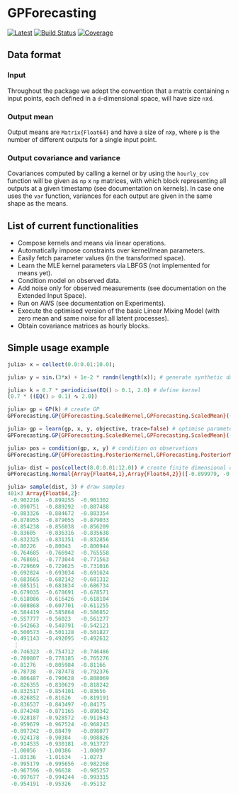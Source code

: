 # GPForecasting

[![Latest](https://img.shields.io/badge/docs-latest-blue.svg)](https://research.pages.invenia.ca/GPForecasting.jl/)
[![Build Status](https://gitlab.invenia.ca/research/GPForecasting.jl/badges/master/build.svg)](https://gitlab.invenia.ca/research/GPForecasting.jl/commits/master)
[![Coverage](https://gitlab.invenia.ca/research/GPForecasting.jl/badges/master/coverage.svg)](https://gitlab.invenia.ca/research/GPForecasting.jl/commits/master)

## Data format

### Input
Throughout the package we adopt the convention that a matrix containing `n` input points,
each defined in a `d`-dimensional space, will have size `n`x`d`.

### Output mean
Output means are `Matrix{Float64}` and have a size of `n`x`p`, where `p` is the number of different outputs for a single input point.

### Output covariance and variance
Covariances computed by calling a kernel or by using the `hourly_cov` function will be given
as `np` x `np` matrices, with which block representing all outputs at a given timestamp (see documentation on kernels). In case one uses the `var` function, variances for each output are given in the same shape as the means.

## List of current functionalities

- Compose kernels and means via linear operations.
- Automatically impose constraints over kernel/mean parameters.
- Easily fetch parameter values (in the transformed space).
- Learn the MLE kernel parameters via LBFGS (not implemented for means yet).
- Condition model on observed data.
- Add noise only for observed measurements (see documentation on the Extended Input Space).
- Run on AWS (see documentation on Experiments).
- Execute the optimised version of the basic Linear Mixing Model (with zero mean and same noise for all latent processes).
- Obtain covariance matrices as hourly blocks.

## Simple usage example

```julia
julia> x = collect(0.0:0.01:10.0);

julia> y = sin.(3*x) + 1e-2 * randn(length(x)); # generate synthetic data

julia> k = 0.7 * periodicise(EQ() ▷ 0.1, 2.0) # define kernel
(0.7 * ((EQ() ▷ 0.1) ∿ 2.0))

julia> gp = GP(k) # create GP
GPForecasting.GP{GPForecasting.ScaledKernel,GPForecasting.ScaledMean}((0.0 * 𝟏), (0.7 * ((EQ() ▷ 0.1) ∿ 2.0)))

julia> gp = learn(gp, x, y, objective, trace=false) # optimise parameters
GPForecasting.GP{GPForecasting.ScaledKernel,GPForecasting.ScaledMean}((0.0 * 𝟏), (0.27164985770150735 * ((EQ() ▷ 0.007373677766344863) ∿ 2.0952737850483216)))

julia> pos = condition(gp, x, y) # condition on observations
GPForecasting.GP{GPForecasting.PosteriorKernel,GPForecasting.PosteriorMean}(Posterior((0.27164985770150735 * ((EQ() ▷ 0.007373677766344863) ∿ 2.0952737850483216)), (0.0 * 𝟏)), Posterior((0.27164985770150735 * ((EQ() ▷ 0.007373677766344863) ∿ 2.0952737850483216))))

julia> dist = pos(collect(8.0:0.01:12.0)) # create finite dimensional distribution
GPForecasting.Normal{Array{Float64,1},Array{Float64,2}}([-0.899979, -0.889383, -0.885242, -0.87753, -0.85595, -0.836465, -0.830907, -0.801059, -0.765807, -0.77168  …  -0.961903, -0.899274, -0.911762, -0.918314, -1.00757, -1.02078, -0.983716, -0.981298, -0.998576, -0.957711], [9.99841e-7 -2.86436e-11 … -8.82267e-24 4.81593e-23; -2.86436e-11 9.99841e-7 … -1.08977e-24 5.94859e-24; … ; -8.82267e-24 -1.08977e-24 … 6.86451e-5 -2.45324e-5; 4.81593e-23 5.94859e-24 … -2.45324e-5 6.86451e-5])

julia> sample(dist, 3) # draw samples
401×3 Array{Float64,2}:
 -0.902216  -0.899255  -0.901302
 -0.890751  -0.889292  -0.887488
 -0.883326  -0.884672  -0.883354
 -0.878955  -0.879055  -0.879033
 -0.854238  -0.856038  -0.856209
 -0.83605   -0.836316  -0.835638
 -0.832325  -0.831351  -0.832856
 -0.80226   -0.80043   -0.800944
 -0.764685  -0.766942  -0.765558
 -0.768691  -0.773044  -0.771563
 -0.729669  -0.729625  -0.731016
 -0.692824  -0.693034  -0.691624
 -0.683665  -0.682142  -0.681312
 -0.685151  -0.683834  -0.686734
 -0.679035  -0.678691  -0.678571
 -0.618086  -0.616426  -0.618104
 -0.608868  -0.607701  -0.611255
 -0.584419  -0.585864  -0.586852
 -0.557777  -0.56023   -0.561277
 -0.542663  -0.540791  -0.542121
 -0.500573  -0.501128  -0.501827
 -0.491143  -0.492095  -0.492612
  ⋮
 -0.746323  -0.754712  -0.746486
 -0.780807  -0.778185  -0.765276
 -0.81276   -0.805984  -0.81166
 -0.78738   -0.787478  -0.792376
 -0.806487  -0.790628  -0.808069
 -0.826355  -0.830629  -0.818242
 -0.832517  -0.854101  -0.83656
 -0.826852  -0.81626   -0.819191
 -0.836537  -0.843497  -0.84175
 -0.874248  -0.871165  -0.890342
 -0.928187  -0.928572  -0.911643
 -0.959679  -0.967524  -0.968243
 -0.897242  -0.88479   -0.898077
 -0.924178  -0.90384   -0.908826
 -0.914535  -0.930181  -0.913727
 -1.00056   -1.00386   -1.00097
 -1.03136   -1.01634   -1.0273
 -0.995179  -0.995656  -0.982268
 -0.967596  -0.96638   -0.985257
 -0.997677  -0.994244  -0.993315
 -0.954191  -0.95326   -0.95132
```
